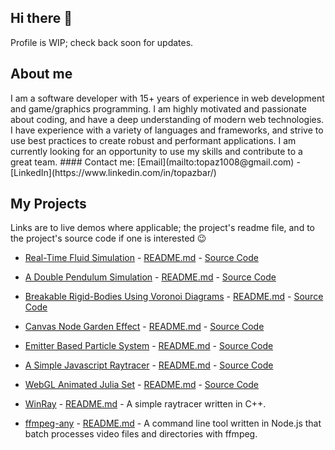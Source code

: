 <h2>Hi there 👋</h2>
Profile is WIP; check back soon for updates.

<h2>About me</h2>
I am a software developer with 15+ years of experience in web development and game/graphics programming.
I am highly motivated and passionate about coding, and have a deep understanding of modern web technologies.
I have experience with a variety of languages and frameworks, and strive to use best practices to create robust and performant applications.
I am currently looking for an opportunity to use my skills and contribute to a great team.
#### Contact me: [Email](mailto:topaz1008@gmail.com) - [LinkedIn](https://www.linkedin.com/in/topazbar/)

<h2>My Projects</h2>
Links are to live demos where applicable; the project's readme file, and to the project's source code if one is interested 😉

* [Real-Time Fluid Simulation](http://topaz1008.github.io/canvas-fluid-solver) - [README.md](https://github.com/topaz1008/canvas-fluid-solver/blob/master/README.md) - [Source Code](https://github.com/topaz1008/canvas-fluid-solver/)

* [A Double Pendulum Simulation](https://topaz1008.github.io/double-pendulum/pendulum.html) - [README.md](https://github.com/topaz1008/double-pendulum/blob/master/README.md) - [Source Code](https://github.com/topaz1008/double-pendulum/)

* [Breakable Rigid-Bodies Using Voronoi Diagrams](https://topaz1008.github.io/voronoi-breakable/) - [README.md](https://github.com/topaz1008/voronoi-breakable/blob/master/README.md) - [Source Code](https://github.com/topaz1008/voronoi-breakable/)

* [Canvas Node Garden Effect](https://topaz1008.github.io/canvas-node-garden/) - [README.md](https://github.com/topaz1008/canvas-node-garden/blob/master/README.md) - [Source Code](https://github.com/topaz1008/canvas-node-garden/)

* [Emitter Based Particle System](https://topaz1008.github.io/canvas-particle-system/) - [README.md](https://github.com/topaz1008/canvas-particle-system/blob/master/README.md) - [Source Code](https://github.com/topaz1008/canvas-particle-system/)

* [A Simple Javascript Raytracer](https://topaz1008.github.io/canvas-raytracer/) - [README.md](https://github.com/topaz1008/canvas-raytracer/blob/master/README.md) - [Source Code](https://github.com/topaz1008/canvas-raytracer/)

* [WebGL Animated Julia Set](https://topaz1008.github.io/webgl-julia-set/) - [README.md](https://github.com/topaz1008/webgl-julia-set/blob/master/README.md) - [Source Code](https://github.com/topaz1008/webgl-julia-set/)

* [WinRay](https://github.com/topaz1008/win-ray) - [README.md](https://github.com/topaz1008/win-ray/blob/master/README.md) - A simple raytracer written in C++.

* [ffmpeg-any](https://github.com/topaz1008/ffmpeg-any) - [README.md](https://github.com/topaz1008/ffmpeg-any/blob/master/README.md) - A command line tool written in Node.js that batch processes video files and directories with ffmpeg.
